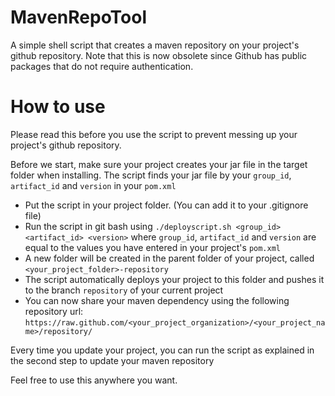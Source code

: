 # MavenRepoTool
A simple shell script that creates a maven repository on your project's github repository.
Note that this is now obsolete since Github has public packages that do not require authentication.

# How to use
Please read this before you use the script to prevent messing up your project's github repository.

Before we start, make sure your project creates your jar file in the target folder when installing.
The script finds your jar file by your `group_id`, `artifact_id` and `version` in your `pom.xml`

- Put the script in your project folder. (You can add it to your .gitignore file)
- Run the script in git bash using ``` ./deployscript.sh <group_id> <artifact_id> <version> ``` where `group_id`, `artifact_id` and `version` are equal to the values you have entered in your project's `pom.xml` 
- A new folder will be created in the parent folder of your project, called `<your_project_folder>-repository`
- The script automatically deploys your project to this folder and pushes it to the branch `repository` of your current project
- You can now share your maven dependency using the following repository url: `https://raw.github.com/<your_project_organization>/<your_project_name>/repository/`

Every time you update your project, you can run the script as explained in the second step to update your maven repository

Feel free to use this anywhere you want.
